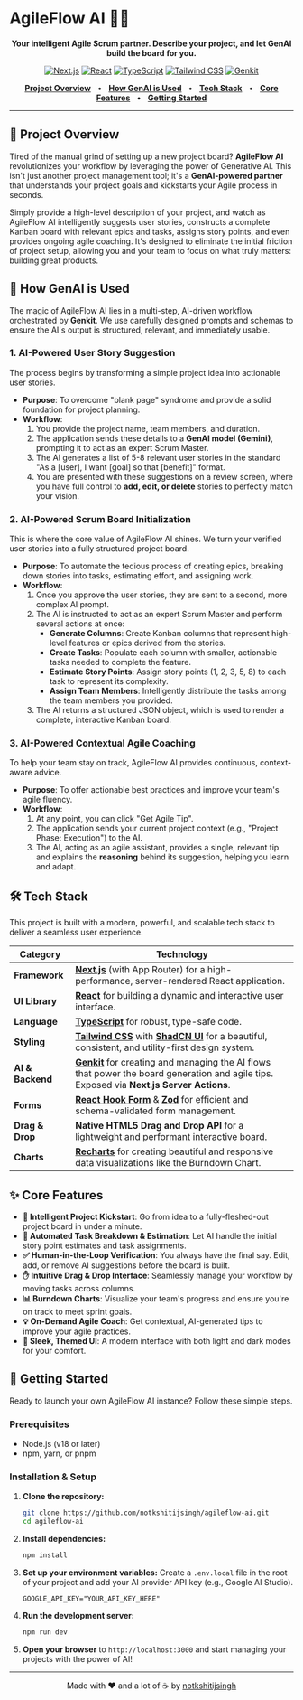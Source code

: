 # AgileFlow AI 🤖✨

<p align="center">
  <strong>Your intelligent Agile Scrum partner. Describe your project, and let GenAI build the board for you.</strong>
</p>

<p align="center">
  <a href="https://nextjs.org" target="_blank" rel="noopener noreferrer"><img src="https://img.shields.io/badge/Next.js-000000?style=for-the-badge&logo=nextdotjs&logoColor=white" alt="Next.js"></a>
  <a href="https://react.dev" target="_blank" rel="noopener noreferrer"><img src="https://img.shields.io/badge/React-20232A?style=for-the-badge&logo=react&logoColor=61DAFB" alt="React"></a>
  <a href="https://www.typescriptlang.org/" target="_blank" rel="noopener noreferrer"><img src="https://img.shields.io/badge/TypeScript-007ACC?style=for-the-badge&logo=typescript&logoColor=white" alt="TypeScript"></a>
  <a href="https://tailwindcss.com/" target="_blank" rel="noopener noreferrer"><img src="https://img.shields.io/badge/Tailwind_CSS-38B2AC?style=for-the-badge&logo=tailwind-css&logoColor=white" alt="Tailwind CSS"></a>
  <a href="https://firebase.google.com/docs/genkit" target="_blank" rel="noopener noreferrer"><img src="https://img.shields.io/badge/Genkit-F2B800?style=for-the-badge&logo=google-cloud&logoColor=white" alt="Genkit"></a>
</p>

<p align="center">
  <a href="#-project-overview"><strong>Project Overview</strong></a> &nbsp;&nbsp;&bull;&nbsp;&nbsp;
  <a href="#-how-genai-is-used"><strong>How GenAI is Used</strong></a> &nbsp;&nbsp;&bull;&nbsp;&nbsp;
  <a href="#-tech-stack"><strong>Tech Stack</strong></a> &nbsp;&nbsp;&bull;&nbsp;&nbsp;
  <a href="#-core-features"><strong>Core Features</strong></a> &nbsp;&nbsp;&bull;&nbsp;&nbsp;
  <a href="#-getting-started"><strong>Getting Started</strong></a>
</p>

---

## 🚀 Project Overview

Tired of the manual grind of setting up a new project board? **AgileFlow AI** revolutionizes your workflow by leveraging the power of Generative AI. This isn't just another project management tool; it's a **GenAI-powered partner** that understands your project goals and kickstarts your Agile process in seconds.

Simply provide a high-level description of your project, and watch as AgileFlow AI intelligently suggests user stories, constructs a complete Kanban board with relevant epics and tasks, assigns story points, and even provides ongoing agile coaching. It's designed to eliminate the initial friction of project setup, allowing you and your team to focus on what truly matters: building great products.

## 🧠 How GenAI is Used

The magic of AgileFlow AI lies in a multi-step, AI-driven workflow orchestrated by **Genkit**. We use carefully designed prompts and schemas to ensure the AI's output is structured, relevant, and immediately usable.

### 1. AI-Powered User Story Suggestion
The process begins by transforming a simple project idea into actionable user stories.
- **Purpose**: To overcome "blank page" syndrome and provide a solid foundation for project planning.
- **Workflow**:
    1. You provide the project name, team members, and duration.
    2. The application sends these details to a **GenAI model (Gemini)**, prompting it to act as an expert Scrum Master.
    3. The AI generates a list of 5-8 relevant user stories in the standard "As a [user], I want [goal] so that [benefit]" format.
    4. You are presented with these suggestions on a review screen, where you have full control to **add, edit, or delete** stories to perfectly match your vision.

### 2. AI-Powered Scrum Board Initialization
This is where the core value of AgileFlow AI shines. We turn your verified user stories into a fully structured project board.
- **Purpose**: To automate the tedious process of creating epics, breaking down stories into tasks, estimating effort, and assigning work.
- **Workflow**:
    1. Once you approve the user stories, they are sent to a second, more complex AI prompt.
    2. The AI is instructed to act as an expert Scrum Master and perform several actions at once:
        - **Generate Columns**: Create Kanban columns that represent high-level features or epics derived from the stories.
        - **Create Tasks**: Populate each column with smaller, actionable tasks needed to complete the feature.
        - **Estimate Story Points**: Assign story points (1, 2, 3, 5, 8) to each task to represent its complexity.
        - **Assign Team Members**: Intelligently distribute the tasks among the team members you provided.
    3. The AI returns a structured JSON object, which is used to render a complete, interactive Kanban board.

### 3. AI-Powered Contextual Agile Coaching
To help your team stay on track, AgileFlow AI provides continuous, context-aware advice.
- **Purpose**: To offer actionable best practices and improve your team's agile fluency.
- **Workflow**:
    1. At any point, you can click "Get Agile Tip".
    2. The application sends your current project context (e.g., "Project Phase: Execution") to the AI.
    3. The AI, acting as an agile assistant, provides a single, relevant tip and explains the **reasoning** behind its suggestion, helping you learn and adapt.

## 🛠️ Tech Stack

This project is built with a modern, powerful, and scalable tech stack to deliver a seamless user experience.

| Category          | Technology                                                                                                                                                                                            |
| ----------------- | ----------------------------------------------------------------------------------------------------------------------------------------------------------------------------------------------------- |
| **Framework** | [**Next.js**](https://nextjs.org/) (with App Router) for a high-performance, server-rendered React application.                                                                                         |
| **UI Library** | [**React**](https://react.dev/) for building a dynamic and interactive user interface.                                                                                                                  |
| **Language** | [**TypeScript**](https://www.typescriptlang.org/) for robust, type-safe code.                                                                                                                           |
| **Styling** | [**Tailwind CSS**](https://tailwindcss.com/) with [**ShadCN UI**](https://ui.shadcn.com/) for a beautiful, consistent, and utility-first design system.                                                    |
| **AI & Backend** | [**Genkit**](https://firebase.google.com/docs/genkit) for creating and managing the AI flows that power the board generation and agile tips. Exposed via **Next.js Server Actions**.                     |
| **Forms** | [**React Hook Form**](https://react-hook-form.com/) & [**Zod**](https://zod.dev/) for efficient and schema-validated form management.                                                                      |
| **Drag & Drop** | **Native HTML5 Drag and Drop API** for a lightweight and performant interactive board.                                                                                                                |
| **Charts** | [**Recharts**](https://recharts.org/) for creating beautiful and responsive data visualizations like the Burndown Chart.                                                                                |


## ✨ Core Features

- **🧠 Intelligent Project Kickstart**: Go from idea to a fully-fleshed-out project board in under a minute.
- **🤖 Automated Task Breakdown & Estimation**: Let AI handle the initial story point estimates and task assignments.
- **✅ Human-in-the-Loop Verification**: You always have the final say. Edit, add, or remove AI suggestions before the board is built.
- **✋ Intuitive Drag & Drop Interface**: Seamlessly manage your workflow by moving tasks across columns.
- **📊 Burndown Charts**: Visualize your team's progress and ensure you're on track to meet sprint goals.
- **💡 On-Demand Agile Coach**: Get contextual, AI-generated tips to improve your agile practices.
- **🎨 Sleek, Themed UI**: A modern interface with both light and dark modes for your comfort.

## 🚀 Getting Started

Ready to launch your own AgileFlow AI instance? Follow these simple steps.

### Prerequisites

- Node.js (v18 or later)
- npm, yarn, or pnpm

### Installation & Setup

1.  **Clone the repository:**
    ```bash
    git clone https://github.com/notkshitijsingh/agileflow-ai.git
    cd agileflow-ai
    ```

2.  **Install dependencies:**
    ```bash
    npm install
    ```

3.  **Set up your environment variables:**
    Create a `.env.local` file in the root of your project and add your AI provider API key (e.g., Google AI Studio).
    ```
    GOOGLE_API_KEY="YOUR_API_KEY_HERE"
    ```

4.  **Run the development server:**
    ```bash
    npm run dev
    ```

5.  **Open your browser** to `http://localhost:3000` and start managing your projects with the power of AI!

---

<p align="center">
  Made with ❤️ and a lot of ☕ by <a href="https://github.com/notkshitijsingh">notkshitijsingh</a>
</p>